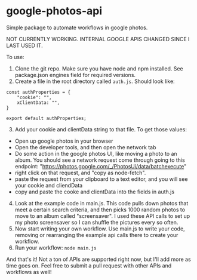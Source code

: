 # google-photos-api

Simple package to automate workflows in google photos.

NOT CURRENTLY WORKING. INTERNAL GOOGLE APIS CHANGED SINCE I LAST USED IT.  

To use:
1. Clone the git repo. Make sure you have node and npm installed.  See package.json engines field for required versions.
2. Create a file in the root directory called `auth.js`. Should look like:
```
const authProperties = {
    "cookie": "",
    xClientData: "",
}

export default authProperties;
```
3. Add your cookie and clientData string to that file.  To get those values:
- Open up google photos in your browser
- Open the developer tools, and then open the network tab
- Do some action in the google photos UI, like moving a photo to an album.  You should see a network request come through going to this endpoint: "https://photos.google.com/_/PhotosUi/data/batchexecute"
- right click on that request, and "copy as node-fetch".  
- paste the request from your clipboard to a text editor, and you will see your cookie and cliendData
- copy and paste the cooke and clientData into the fields in auth.js
4. Look at the example code in main.js.  This code pulls down photos that meet a certain search criteria, and then picks 1000 random photos to move to an album called "screensaver".  I used these API calls to set up my photo screensaver so I can shuffle the pictures every so often.  
5. Now start writing your own workflow.  Use main.js to write your code, removing or rearranging the example api calls there to create your workflow.
6. Run your workflow: `node main.js`

And that's it! Not a ton of APIs are supported right now, but I'll add more as time goes on. Feel free to submit a pull request with other APIs and workflows as well!
